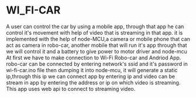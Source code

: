 # WI_FI-CAR

A user can control the car by using  a mobile app, through that app he can control it's movement with help of video that is streaming in that app.
it is implemented with the help of node-MCU,a camera or mobile phone that can act as camera in robo-car, another mobile that will run it's app through that we will control it and a battery to give power to motor driver and node-mcu
At first we have to make connection to Wi-Fi Robo-car and Andriod App.
robo-car can be connected by entering network's ssid and it's password in wi-fi-car.ino file then dumping it into node-mcu, it will generate a static ip,through this ip we can connect app by entering ip and video can be stream in app by entering the address or ip on which video is streaming.
This app uses web api to connect to streaming video.
